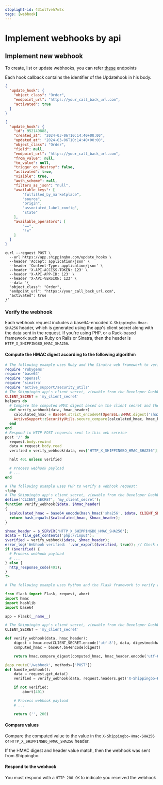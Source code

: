 ```yaml
---
stoplight-id: 431ol7veh7w2x
tags: [webhook]
---
```


# Implement webhooks by api

## Implement new webhook

To create, list or update webhooks, you can refer [these](https://developer.shippingbo.com/docs/api/t33opda3f7er8-create-webhooks) endpoints

Each hook callback contains the identifier of the Updatehook in his body.

<!--
type: tab
title: Request
-->

```json
{ 
  "update_hook": {
    "object_class": "Order",
    "endpoint_url": "https://your_call_back_url.com",
    "activated": true
  }
}

```

<!--
type: tab
title: Response
-->

```json
{ 
  "update_hook": {
    "id": 952149888,
    "created_at": "2024-03-06T10:14:40+00:00",
    "updated_at": "2024-03-06T10:14:40+00:00",
    "object_class": "Order",
    "field": null,
    "endpoint_url": "https://your_call_back_url.com",
    "from_value": null,
    "to_value": null,
    "trigger_on_destroy": false,
    "activated": true,
    "visible": true,
    "auth_scheme": null,
    "filters_as_json": "null",
    "available_keys": [
        "fulfilled_by_marketplace",
        "source",
        "origin",
        "associated_label_config",
        "state"
    ],
    "available_operators": [
        "==",
        "!="
    ]
  }
}
```

<!--
type: tab
title: Example
-->

```curl
curl --request POST \
  --url https://app.shippingbo.com/update_hooks \
  --header 'Accept: application/json' \
  --header 'Content-Type: application/json' \
  --header 'X-API-ACCESS-TOKEN: 123' \
  --header 'X-API-APP-ID: 123' \
  --header 'X-API-VERSION: 123' \
  --data '{
  "object_class": "Order",
  "endpoint_url": "https://your_call_back_url.com",
  "activated": true
}'
```

<!-- type: tab-end -->

### Verify the webhook

Each webhook request includes a base64-encoded `X-Shippingbo-Hmac-SHA256` header, which is generated using the app's client secret along with the data sent in the request. If you're using PHP, or a Rack-based framework such as Ruby on Rails or Sinatra, then the header is `HTTP_X_SHIPPINGBO_HMAC_SHA256`.

#### Compute the HMAC digest according to the following algorithm

```ruby
# The following example uses Ruby and the Sinatra web framework to verify a webhook request:
require 'rubygems'
require 'base64'
require 'openssl'
require 'sinatra'
require 'active_support/security_utils'
# The Shippingbo app's client secret, viewable from the Developer Dashboard. In a production environment, set the client secret as an environment variable to prevent exposing it in code.
CLIENT_SECRET = 'my_client_secret'
helpers do
  # Compare the computed HMAC digest based on the client secret and the request contents to the reported HMAC in the headers
  def verify_webhook(data, hmac_header)
    calculated_hmac = Base64.strict_encode64(OpenSSL::HMAC.digest('sha256', CLIENT_SECRET, data))
    ActiveSupport::SecurityUtils.secure_compare(calculated_hmac, hmac_header)
  end
end
# Respond to HTTP POST requests sent to this web service
post '/' do
  request.body.rewind
  data = request.body.read
  verified = verify_webhook(data, env["HTTP_X_SHIPPINGBO_HMAC_SHA256"])

  halt 401 unless verified

  # Process webhook payload
  # ...
end
```

```php
# The following example uses PHP to verify a webhook request:
<?php
# The Shippingbo app's client secret, viewable from the Developer Dashboard. In a production environment, set the client secret as an environment variable to prevent exposing it in code.
define('CLIENT_SECRET', 'my_client_secret');
function verify_webhook($data, $hmac_header)
{
  $calculated_hmac = base64_encode(hash_hmac('sha256', $data, CLIENT_SECRET, true));
  return hash_equals($calculated_hmac, $hmac_header);
}

$hmac_header = $_SERVER['HTTP_X_SHIPPINGBO_HMAC_SHA256'];
$data = file_get_contents('php://input');
$verified = verify_webhook($data, $hmac_header);
error_log('Webhook verified: '.var_export($verified, true)); // Check error.log to see the result
if ($verified) {
  # Process webhook payload
  # ...
} else {
  http_response_code(401);
}
?>
```

```python
# The following example uses Python and the Flask framework to verify a webhook request:

from flask import Flask, request, abort
import hmac
import hashlib
import base64

app = Flask(__name__)

# The Shippingbo app's client secret, viewable from the Developer Dashboard. In a production environment, set the client secret as an environment variable to prevent exposing it in code.
CLIENT_SECRET = 'my_client_secret'

def verify_webhook(data, hmac_header):
    digest = hmac.new(CLIENT_SECRET.encode('utf-8'), data, digestmod=hashlib.sha256).digest()
    computed_hmac = base64.b64encode(digest)

    return hmac.compare_digest(computed_hmac, hmac_header.encode('utf-8'))

@app.route('/webhook', methods=['POST'])
def handle_webhook():
    data = request.get_data()
    verified = verify_webhook(data, request.headers.get('X-Shippingbo-Hmac-SHA256'))

    if not verified:
        abort(401)

    # Process webhook payload
    # ...

    return ('', 200)

```

#### Compare values

Compare the computed value to the value in the `X-Shippingbo-Hmac-SHA256` or `HTTP_X_SHIPPINGBO_HMAC_SHA256` header.

If the HMAC digest and header value match, then the webhook was sent from Shippingbo.

#### Respond to the webhook

You must respond with a `HTTP 200 OK` to indicate you received the webhook
